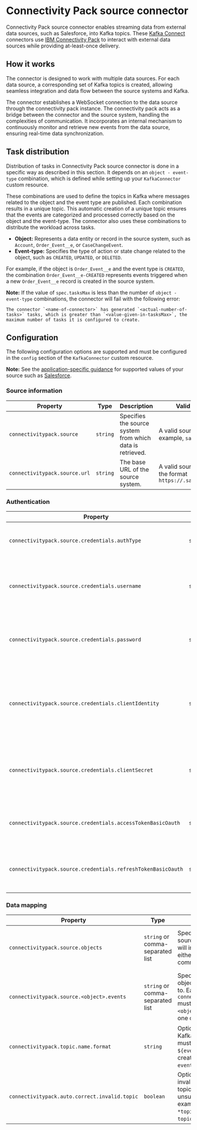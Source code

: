 # Connectivity Pack source connector

Connectivity Pack source connector enables streaming data from external data sources, such as Salesforce, into Kafka topics. These [Kafka Connect](http://kafka.apache.org/documentation.html#connect) connectors use [IBM Connectivity Pack](../ibm-connectivity-pack/README.md) to interact with external data sources while providing at-least-once delivery.

## How it works

The connector is designed to work with multiple data sources. For each data source, a corresponding set of Kafka topics is created, allowing seamless integration and data flow between the source systems and Kafka.

The connector establishes a WebSocket connection to the data source through the connectivity pack instance. The connectivity pack acts as a bridge between the connector and the source system, handling the complexities of communication. It incorporates an internal mechanism to continuously monitor and retrieve new events from the data source, ensuring real-time data synchronization.

## Task distribution

Distribution of tasks in Connectivity Pack source connector is done in a specific way as described in this section. It depends on an `object - event-type` combination, which is defined while setting up your `KafkaConnector` custom resource.

These combinations are used to define the topics in Kafka where messages related to the object and the event type are published. Each combination results in a unique topic. This automatic creation of a unique topic ensures that the events are categorized and processed correctly based on the object and the event-type. The connector also uses these combinations to distribute the workload across tasks.

- **Object:** Represents a data entity or record in the source system, such as `Account`, `Order_Event__e`, or `CaseChangeEvent`.
- **Event-type:** Specifies the type of action or state change related to the object, such as `CREATED`, `UPDATED`, or `DELETED`.

For example, if the object is `Order_Event__e` and the event type is `CREATED`, the combination `Order_Event__e-CREATED` represents events triggered when a new `Order_Event__e` record is created in the source system.

**Note:** If the value of `spec.tasksMax` is less than the number of `object - event-type` combinations, the connector will fail with the following error:

```shell
The connector `<name-of-connector>` has generated `<actual-number-of-tasks>` tasks, which is greater than `<value-given-in-tasksMax>`, the maximum number of tasks it is configured to create.
```

## Configuration


The following configuration options are supported and must be configured in the `config` section of the `KafkaConnector` custom resource.

**Note:** See the [application-specific guidance](../applications/) for supported values of your source such as [Salesforce](../applications/salesforce.md).

### Source information

| Property | Type  | Description | Valid values |
| --- | --- | --- | --- |
| `connectivitypack.source` | `string` | Specifies the source system from which data is retrieved. | A valid source, for example, `salesforce` |
| `connectivitypack.source.url` | `string` | The base URL of the source system. | A valid source URL in the format `https://.salesforce.com` |

### Authentication

| Property | Type | Description | Valid values |
| --- | --- | --- | --- |
| `connectivitypack.source.credentials.authType` | `string` | Specifies the authentication type for the source system. | Supported types, for example, `OAUTH2_PASSWORD` or `BASIC_OAUTH` |
| `connectivitypack.source.credentials.username` | `string` | The username associated with the source system's credentials. Required for `OAUTH2_PASSWORD`. | The username used for authentication. |
| `connectivitypack.source.credentials.password` | `string` | The password associated with the source system's credentials. Required for `OAUTH2_PASSWORD`. | The password used for authentication. |
| `connectivitypack.source.credentials.clientIdentity` | `string`  | The client identity of the application to which the source system is connected to. Required for both `OAUTH2_PASSWORD` and `BASIC_OAUTH`. | The client identity of the application to which the source system is connected to. |
| `connectivitypack.source.credentials.clientSecret` | `string`  | The client secret of the source application's connected app. Required for both `OAUTH2_PASSWORD` and `BASIC_OAUTH`. | The client secret of the source application's connected app. |
| `connectivitypack.source.credentials.accessTokenBasicOauth` | `string` | The OAuth access token used for authentication. Required for `BASIC_OAUTH`. |  A valid access token that complies with the source system's requirements. |
| `connectivitypack.source.credentials.refreshTokenBasicOauth` | `string` | The refresh token used to renew the OAuth access token. Required for `BASIC_OAUTH`. | A valid refresh token that complies with the source system's requirements.  |

### Data mapping
 
| Property | Type | Description | Valid values |
| --- | --- | --- | --- |
| `connectivitypack.source.objects` | `string` or comma-separated list | Specifies the objects in the source system that the connector will interact with. You can provide either a single object, or a comma-separated list of objects. | Values depend on your source system, for example in Salesforce. Valid values are `Account`, `Contact`, or `Opportunity`  |
| `connectivitypack.source.<object>.events` | `string` or comma-separated list | Specifies the events for each object that the connector listens to. Each object specified in `connectivitypack.source.objects` must have corresponding events. `<object>` must be replaced with one of the specified objects. | Events supported by each object on your source system, for example in Salesforce. Valid events are `CREATED`, `UPDATED`, or `DELETED`. |
| `connectivitypack.topic.name.format` | `string` | Optional: Defines the format for Kafka topic names. This format must include `${object}` and `${eventType}`. One topic will be created for each `object-eventType` combination. | Default: `${object}-${eventType}` |
| `connectivitypack.auto.correct.invalid.topic` | `boolean` | Optional: Automatically converts invalid topic names to valid Kafka topic names by replacing unsupported characters. For example, the topic name `*topicname` will be converted to `-topicname` by replacing `*` with `-`. | `true` or `false` |
